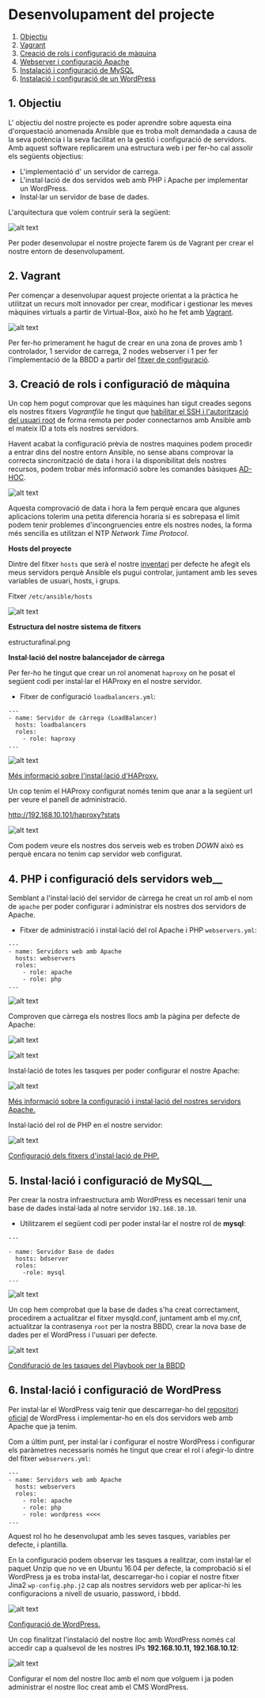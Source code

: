 # Desenvolupament del projecte

1. [Objectiu](#objectiu)<br>
2. [Vagrant](#vagrant)<br>
3. [Creació de rols i configuració de màquina](#conf)<br>
4. [Webserver i configuració Apache](#apachephp)<br>
5. [Instalació i configuració de MySQL](#confmysql)<br>
6. [Instalació i configuració de un WordPress](#wordpress)<br>


<a name="objectiu"></a>
## 1. Objectiu

L' objectiu del nostre projecte es poder aprendre sobre aquesta eina d'orquestació anomenada Ansible que es troba molt demandada a causa de la seva potència i la seva facilitat en la gestió i configuració de servidors. Amb aquest software replicarem una estructura web i per fer-ho cal assolir els següents objectius:

- L'implementació d' un servidor de carrega.
- L'instal·lació de dos servidos web amb PHP i Apache per implementar un WordPress.
- Instal·lar un servidor de base de dades.

L'arquitectura que volem contruir serà la següent:

![alt text](../img/8.png "8")

Per poder desenvolupar el nostre projecte farem ús de Vagrant per crear el nostre entorn de desenvolupament.

<a name="vagrant"></a>
## 2. Vagrant

Per començar a desenvolupar aquest projecte orientat a la pràctica he utilitzat un recurs molt innovador per crear, modificar i gestionar les meves màquines virtuals a partir de Virtual-Box, això ho he fet amb [Vagrant](https://www.conasa.es/blog/vagrant-la-herramienta-para-crear-entornos-de-desarrollo-reproducibles/).

![alt text](../img/Vagrant.png "Vagrant")

Per fer-ho primerament he hagut de crear en una zona de proves amb 1 controlador, 1 servidor de carrega, 2 nodes webserver i 1 per fer l'implementació de la BBDD a partir del [fitxer de configuració](/annexos/#controllernode).

<a name="conf"></a>
## 3. Creació de rols i configuració de màquina

Un cop hem pogut comprovar que les màquines han sigut creades segons els nostres fitxers *Vagrantfile* he tingut que [habilitar el SSH i l'autorització del usuari root](/annexos/#ssh-passwd) de forma remota per poder connectarnos amb Ansible amb el mateix ID a tots els nostres servidors.

Havent acabat la configuració prèvia de nostres maquines podem procedir a entrar dins del nostre entorn Ansible, no sense abans comprovar la correcta sincronització de data i hora i la disponibilitat dels nostres recursos, podem trobar més informació sobre les comandes bàsiques [AD-HOC](/annexos/#comandasbasicas).

![alt text](../img/19.png "19")

Aquesta comprovació de data i hora la fem perquè encara que algunes aplicacions tolerim una petita diferencia horaria si es sobrepasa el límit podem tenir problemes d'incongruencies entre els nostres nodes, la forma més sencilla es utilitzan el NTP *Network Time Protocol*.

__Hosts del proyecte__

Dintre del fitxer `hosts` que serà el nostre [inventari](/Introduccio/#hostsigrups) per defecte he afegit els meus servidors perquè Ansible els pugui controlar, juntament amb les seves variables de usuari, hosts, i grups.

Fitxer `/etc/ansible/hosts`

![alt text](../img/hosts.png "hosts")

__Estructura del nostre sistema de fitxers__

estructurafinal.png

__Instal·lació del nostre balancejador de càrrega__

Per fer-ho he tingut que crear un rol anomenat `haproxy` on he posat el següent codi per instal·lar el HAProxy en el nostre servidor.

- Fitxer de configuració `loadbalancers.yml`:

```
---
- name: Servidor de càrrega (LoadBalancer)
  hosts: loadbalancers
  roles:
    - role: haproxy
...
```

![alt text](../img/loadbalancer1.png "loadbalancer1")

[Més informació sobre l'instal·lació d'HAProxy.](../annexos/#loadbalancer)

Un cop tenim el HAProxy configurat només tenim que anar a la següent url per veure el panell de administració.

http://192.168.10.101/haproxy?stats

![alt text](../img/loadbalancer2.png "loadbalancer2")

Com podem veure els nostres dos serveis web es troben _DOWN_ això es perquè encara no tenim cap servidor web configurat.

<a name="apachephp"></a>
## 4. PHP i configuració dels servidors web__

Semblant a l'instal·lació del servidor de càrrega he creat un rol amb el nom de `apache` per poder configurar i administrar els nostres dos servidors de Apache.

- Fitxer de administració i instal·lació del rol Apache i PHP `webservers.yml`:

```
---
- name: Servidors web amb Apache
  hosts: webservers
  roles:
    - role: apache
    - role: php
...
```

![alt text](../img/webserver1.png "webserver1")

Comproven que càrrega els nostres llocs amb la pàgina per defecte de Apache:

![alt text](../img/webserver2.png "webserver2")

![alt text](../img/webserver3.png "webserver3")

Instal·lació de totes les tasques per poder configurar el nostre Apache:

![alt text](../img/webserver4.png "webserver4")

[Més informació sobre la configuració i instal·lació del nostres servidors Apache.](../annexos/#webserversapache)

Instal·lació del rol de PHP en el nostre servidor:

![alt text](../img/php1.png "php1")

[Configuració dels fitxers d'instal·lació de PHP.](../annexos/#php)

<a name="confmysql"></a>
## 5. Instal·lació i configuració de MySQL__

Per crear la nostra infraestructura amb WordPress es necessari tenir una base de dades instal·lada al notre servidor `192.168.10.10`.

* Utilitzarem el següent codi per poder instal·lar el nostre rol de **mysql**:

```
---

- name: Servidor Base de dades
  hosts: bdserver
  roles:
    -role: mysql
...
```

![alt text](../img/bbdd1.png "bbdd1")

Un cop hem comprobat que la base de dades s'ha creat correctament, procedirem a actualitzar el fitxer mysqld.conf, juntament amb el my.cnf, actualitzar la contrasenya `root` per la nostra BBDD, crear la nova base de dades per el WordPress i l'usuari per defecte.

![alt text](../img/bbdd2.png "bbdd2")

[Condifuració de les tasques del Playbook per la BBDD](../annexos/#mysql)

## 6. Instal·lació i configuració de WordPress

Per instal·lar el WordPress vaig tenir que descarregar-ho del [repositori oficial](https://es.wordpress.org/download/) de WordPress i implementar-ho en els dos servidors web amb Apache que ja tenim. 

Com a últim punt, per instal·lar i configurar el nostre WordPress i configurar els paràmetres necessaris només he tingut que crear el rol i afegir-lo dintre del fitxer `webservers.yml`:

```
---
- name: Servidors web amb Apache
  hosts: webservers
  roles:
    - role: apache
    - role: php
    - role: wordpress <<<<
...
```
Aquest rol ho he desenvolupat amb les seves tasques, variables per defecte, i plantilla.

En la configuració podem observar les tasques a realitzar, com instal·lar el paquet Unzip que no ve en Ubuntu 16.04 per defecte, la comprobació si el WordPress ja es troba instal·lat, descarregar-ho i copiar el nostre fitxer Jina2 `wp-config.php.j2` cap als nostres servidors web per aplicar-hi les configuracions a nivell de usuario, password, i bbdd.

![alt text](../img/wordpress1.png "wordpress1")

[Configuració de WordPress.](/annexos/#wordpress)

Un cop finalitzat l'instalació del nostre lloc amb WordPress només cal accedir cap a qualsevol de les nostres IPs **192.168.10.11, 192.168.10.12**:

![alt text](../img/wordpress2.png "wordpress2")

Configurar el nom del nostre lloc amb el nom que volguem i ja poden administrar el nostre lloc creat amb el CMS WordPress.

